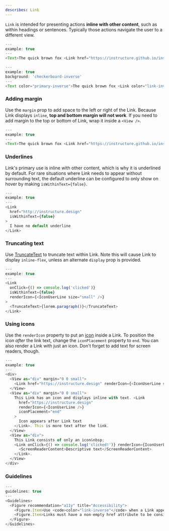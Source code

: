 ```yaml
---
describes: Link
---
```


`Link` is intended for presenting actions __inline with other content__, such as within headings or sentences. Typically those actions navigate the user to a different view.

```js
---
example: true
---
<Text>The quick brown fox <Link href="https://instructure.github.io/instructure-ui/">jumps</Link> over the lazy dog.</Text>
```

```js
---
example: true
background: 'checkerboard-inverse'
---
<Text color="primary-inverse">The quick brown fox <Link color="link-inverse" href="https://instructure.github.io/instructure-ui/">jumps</Link> over the lazy dog.</Text>
```

### Adding margin

Use the `margin` prop to add space to the left or right of the Link. Because
Link displays `inline`, __top and bottom margin will not work__. If you need
to add margin to the top or bottom of Link, wrap it inside a `<View />`.

```js
---
example: true
---
<Text>The quick brown fox <Link href="https://instructure.github.io/instructure-ui/" margin="0 small">jumps</Link> over the lazy dog.</Text>
```

### Underlines

Link's primary use is inline with other content, which is why it is underlined by default. For rare situations where Link needs
to appear without surrounding text, the default underline can be configured to only show on hover by making `isWithinText={false}`.

```js
---
example: true
---
<Link
  href="http://instructure.design"
  isWithinText={false}
>
  I have no default underline
</Link>
```

### Truncating text

Use [TruncateText](#TruncateText) to truncate text within Link. Note this will cause Link to display `inline-flex`,
unless an alternate `display` prop is provided.

```js
---
example: true
---
<Link
  onClick={() => console.log('clicked')}
  isWithinText={false}
  renderIcon={<IconUserLine size="small" />}
>
  <TruncateText>{lorem.paragraph()}</TruncateText>
</Link>
```

### Using icons

Use the `renderIcon` property to put an [icon](#iconography) inside a Link. To position the
icon _after_ the link text, change the `iconPlacement` property to `end`. You can also
render a Link with just an icon. Don't forget to add text for screen readers, though.

```js
---
example: true
---
<div>
  <View as="div" margin="0 0 small">
    <Link href="https://instructure.design" renderIcon={<IconUserLine size="small" />}>Icon before text</Link> with the quick brown fox
  </View>
  <View as="div" margin="0 0 small">
    This Link has an icon and displays inline with text. <Link
      href="https://instructure.design"
      renderIcon={<IconUserLine />}
      iconPlacement="end"
    >
      Icon appears after Link text
    </Link>. This is more text after the link.
  </View>
  <View as="div">
    This Link consists of only an icon&nbsp;
    <Link onClick={() => console.log('clicked!')} renderIcon={IconUserLine}>
      <ScreenReaderContent>Descriptive text</ScreenReaderContent>
    </Link>.
  </View>
</div>
```

### Guidelines

```js
---
guidelines: true
---
<Guidelines>
  <Figure recommendation="a11y" title="Accessibility">
    <Figure.Item>Use <code>color="link-inverse"</code> when a Link appears on a dark background to ensure adequate contrast</Figure.Item>
    <Figure.Item>Links must have a non-empty href attribute to be considered true links and to be accessible to keyboard users</Figure.Item>
  </Figure>
</Guidelines>
```
